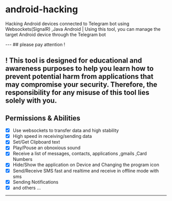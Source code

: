 <h1> android-hacking </h1>
<p>Hacking Android devices connected to Telegram bot using Websockets(SignalR) ,Java Android | Using this tool, you can manage the target Android device through the Telegram bot</p>
---
## please pay attention !

! This tool is designed for educational and awareness purposes to help you learn how to prevent potential harm from applications that may compromise your security. Therefore, the responsibility for any misuse of this tool lies solely with you.
---
## Permissions & Abilities
- [x] Use websockets to transfer data and high stability
- [x] High speed in receiving/sending data
- [x] Set/Get Clipboard text
- [x] Play/Pouse an obnoxious sound
- [x] Receive a list of messages, contacts, applications ,gmails ,Card Numbers
- [x] Hide/Show the application on Device and Changing the program icon
- [x] Send/Receive SMS fast and realtime and receive in offline mode with sms
- [x] Sending Notifications
- [x] and others ...
---
